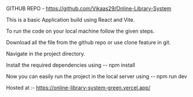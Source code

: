 GITHUB REPO - https://github.com/Vikaas29/Online-Library-System

This is a basic Application build using React and Vite.

To run the code on your local machine follow the given steps.

Download all the file from the github repo or use clone feature in git.

Navigate in the project directory.

Install the required dependencies using -- npm install

Now you can easily run the project in the local server using -- npm run dev

Hosted at :- https://online-library-system-green.vercel.app/